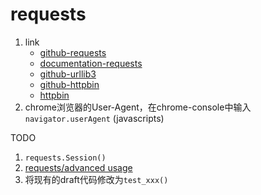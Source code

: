# requests

1. link
   * [github-requests](https://github.com/psf/requests)
   * [documentation-requests](https://requests.readthedocs.io/en/master/)
   * [github-urllib3](https://github.com/urllib3/urllib3)
   * [github-httpbin](https://github.com/postmanlabs/httpbin)
   * [httpbin](https://httpbin.org/)
2. chrome浏览器的User-Agent，在chrome-console中输入`navigator.userAgent` (javascripts)

TODO

1. `requests.Session()`
2. [requests/advanced usage](https://requests.readthedocs.io/en/master/user/advanced/)
3. 将现有的draft代码修改为`test_xxx()`
